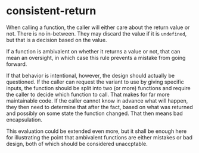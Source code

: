 consistent-return
=================
When calling a function, the caller will either care about the return value or not. There is no in-between. They may discard the value if it is `undefined`, but that is a decision based on the value.

If a function is ambivalent on whether it returns a value or not, that can mean an oversight, in which case this rule prevents a mistake from going forward.

If that behavior is intentional, however, the design should actually be questioned. If the caller can request the variant to use by giving specific inputs, the function should be split into two (or more) functions and require the caller to decide which function to call. That makes for far more maintainable code. If the caller cannot know in advance what will happen, they then need to determine that after the fact, based on what was returned and possibly on some state the function changed. That then means bad encapsulation.

This evaluation could be extended even more, but it shall be enough here for illustrating the point that ambivalent functions are either mistakes or bad design, both of which should be considered unaccptable.
